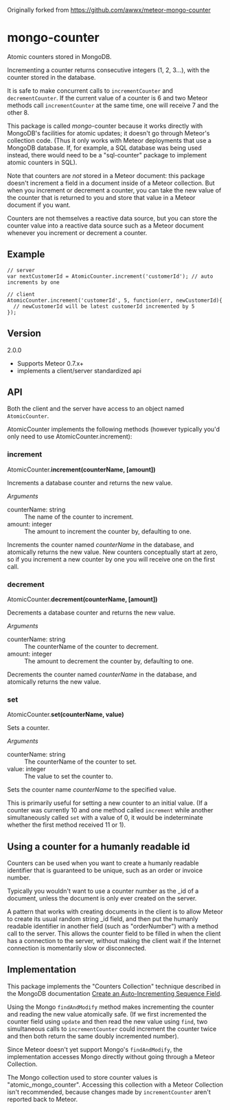 Originally forked from https://github.com/awwx/meteor-mongo-counter

# mongo-counter

Atomic counters stored in MongoDB.

Incrementing a counter returns consecutive integers (1, 2, 3...), with
the counter stored in the database.

It is safe to make concurrent calls to `incrementCounter` and
`decrementCounter`.  If the current value of a counter is 6 and two
Meteor methods call `incrementCounter` at the same time, one will
receive 7 and the other 8.

This package is called <i>mongo</i>-counter because it works directly
with MongoDB's facilities for atomic updates; it doesn't go through
Meteor's collection code.  (Thus it only works with Meteor deployments
that use a MongoDB database.  If, for example, a SQL database was
being used instead, there would need to be a "sql-counter" package to
implement atomic counters in SQL).

Note that counters are *not* stored in a Meteor document: this package
doesn't increment a field in a document inside of a Meteor collection.
But when you increment or decrement a counter, you can take the new
value of the counter that is returned to you and store that value in a
Meteor document if you want.

Counters are not themselves a reactive data source, but you can store
the counter value into a reactive data source such as a Meteor
document whenever you increment or decrement a counter.

## Example

```
// server
var nextCustomerId = AtomicCounter.increment('customerId'); // auto increments by one
```

```
// client
AtomicCounter.increment('customerId', 5, function(err, newCustomerId){
  // newCustomerId will be latest customerId incremented by 5
});
```

## Version

2.0.0

- Supports Meteor 0.7.x+
- implements a client/server standardized api


## API

Both the client and the server have access to an object named `AtomicCounter`.

AtomicCounter implements the following methods (however typically you'd only need to use AtomicCounter.increment):


### increment

AtomicCounter.**increment(counterName, [amount])**

Increments a database counter and returns the new value.

*Arguments*

<dl>
  <dt>counterName: string</dt>
  <dd>The name of the counter to increment.</dd>

  <dt>amount: integer</dt>
  <dd>The amount to increment the counter by, defaulting to one.</dd>
</dl>

Increments the counter named *counterName* in the database, and atomically
returns the new value.  New counters conceptually start at zero, so if
you increment a new counter by one you will receive one on the first
call.


### decrement

AtomicCounter.**decrement(counterName, [amount])**

Decrements a database counter and returns the new value.

*Arguments*

<dl>
  <dt>counterName: string</dt>
  <dd>The counterName of the counter to decrement.</dd>

  <dt>amount: integer</dt>
  <dd>The amount to decrement the counter by, defaulting to one.</dd>
</dl>

Decrements the counter named *counterName* in the database, and atomically
returns the new value.


### set

AtomicCounter.**set(counterName, value)**

Sets a counter.

*Arguments*

<dl>
  <dt>counterName: string</dt>
  <dd>The counterName of the counter to set.</dd>

  <dt>value: integer</dt>
  <dd>The value to set the counter to.</dd>
</dl>

Sets the counter name *counterName* to the specified value.

This is primarily useful for setting a new counter to an initial
value.  (If a counter was currently 10 and one method called
`increment` while another simultaneously called `set`
with a value of 0, it would be indeterminate whether the first method
received 11 or 1).


## Using a counter for a humanly readable id

Counters can be used when you want to create a humanly readable
identifier that is guaranteed to be unique, such as an order or
invoice number.

Typically you wouldn't want to use a counter number as the _id of a
document, unless the document is only ever created on the server.

A pattern that works with creating documents in the client is to allow
Meteor to create its usual random string _id field, and then put the
humanly readable identifier in another field (such as "orderNumber")
with a method call to the server.  This allows the counter field to be
filled in when the client has a connection to the server, without
making the client wait if the Internet connection is momentarily slow
or disconnected.


## Implementation

This package implements the "Counters Collection" technique described
in the MongoDB documentation
[Create an Auto-Incrementing Sequence Field](http://docs.mongodb.org/manual/tutorial/create-an-auto-incrementing-field/#a-counters-collection).

Using the Mongo `findAndModify` method makes incrementing the counter
and reading the new value atomically safe.  (If we first incremented
the counter field using `update` and then read the new value using
`find`, two simultaneous calls to `incrementCounter` could increment
the counter twice and then both return the same doubly incremented
number).

Since Meteor doesn't yet support Mongo's `findAndModify`, the
implementation accesses Mongo directly without going through a Meteor
Collection.

The Mongo collection used to store counter values is
"atomic_mongo_counter".  Accessing this collection with
a Meteor Collection isn't recommended, because changes made by
`incrementCounter` aren't reported back to Meteor.
